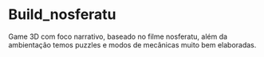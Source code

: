# Build_nosferatu
Game 3D com foco narrativo, baseado no filme nosferatu, além da ambientação temos puzzles e modos de mecânicas muito bem elaboradas.
